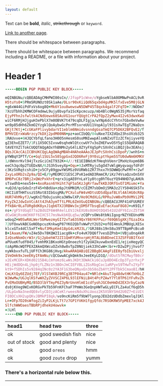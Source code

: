 ```yaml
---
layout: default
---
```


Text can be **bold**, _italic_, ~~strikethrough~~ or `keyword`.

[Link to another page](./another-page.html).

There should be whitespace between paragraphs.

There should be whitespace between paragraphs. We recommend including a README, or a file with information about your project.

# Header 1


```ruby
-----BEGIN PGP PUBLIC KEY BLOCK-----

mQINBGNu/cQBEADAgCMHPWI00sCn//JfopP1cWne/oYgbseNlbA0OMNwPnACL9vR
H5tuYs0+5PRm5RUNOzt0Sk1aAe/OLsr90xKiiQd65qxbd4guMK5lfxEve5M8jGLN
+g6xW44GiPdFxVs6og8Q+Mk6Y1ou8wewswN5DWP45T8qxk4galF2FqTD+73NODm7
7XcUTbhh2KMWCOFmdmwL9ujy8bvpfa1ScKpcmcuzp/mb4Blc0WgN535jMsrVzfaq
EjyPFhnJsfwltk4CNdUewx68SAuVG1ourYQUgtCrPA2fQpZ2yMwx4I2v63dwxKwU
wiCF6RMjHJjguH3ePblX7m0OBVK7t479cqDLFIgja/wYNp6dcCYhtn7Gbx0eVwAw
wn9p85dHh6ZkmO2YzgklQoAybwGcPnrMTsxreUU11VopA1yl931sXwTEgT2NaDzn
GKjt7Ktj+CcGKaFPlivybdarVI1eblm6NmidvsnndgGsaTmQ7CP5D6X2BFQvE2/f
BPHVIErxWaNrzcy7kDXj2pdM00NN+pz+aoCIbQQ/04uNxe7IXZdQo23hsUVzb325
1RAUvve+6HJQCYbfqLfano3H0O5nHesmS0soMNIwwpAlsmNZxUTIzZCfmjiyveYQ
gZ3EhxEZET7/1Fi1X5OC5Ivvw0sqheWlQtccwUY7v3oZHEFwvO5Y5glS5QARAQAB
tAVEYXZlTokCUQQTAQgAOxYhBNMn2yG4lL8ZYyFXg5pPcSXnhCsiBQJjbv3EAhsj
BQsJCAcCAiICBhUKCQgLAgQWAgMBAh4HAheAAAoJEJpPcSXnhCsiDpoP/3wnhS+n
pYWBqYIPTf/Ce+Gql1SUi5x58SgpGxdJQO6ReFj9Y0sLptYkpm5STU0dwNm6KMKV
1/dWnnrKvl94jTxzGciCmIT932K+4///tE1EIBNdzKfHeqhVUenrIMxHzXxpm6B6
eeCh3qc0p2TUEDxNX/6JS3h5veyXp+Oqu+9JxMTRyju5gOd7vWlgWyqvaqyfdFdY
c3KzSVRqtcshiD+jv5CFy89gpwYWSMSz0VURWb1ZR77hxx7h5DWWQcPwFMf+r2wf
ZxyLoORb2sZp9a/QI+E/9yMEOMJJ1ESCJPxK1edAD3RmmCR/iKz74VsaQzxOn5XV
BM6PxC8z7BRj2xQWzPxkhrE+qrx3igAE0YnLaY1y8tcg0hT6uzYQ94NHD7gLAHUk
sTswdhb+nex54++AxoRasn6YHiht7qF5a5KzJgRrfawTkKDJORfGvO71Miumc+Ya
+uQJd/qcGdoIrzF45+hBdUa+z6pJt6MN1M/cCEZM7sbDmOj5MA3z2lYS046Sk5Tx
0KCIi0THHTsszS5Rot83IbGsgMA/PCXuluFW4vHDtsUDSdQpaf8LVl4AlHG0cR8p
HUR74hMkyfJ/wgKnIfbOujusHca3W9wlXP/Ho9CMdXLG/RPRuJvW0xPb9VMVi2PE
PzyZk2JdwIoVCcAtt4JhA3ymTftLPRL6ZmVGuQINBGNu/cQBEACUJRF414FUUREV
PfkBAr0LaTURg8dK8yxJ1qb6TXJ3RBWv3xjDM5FTbsqEuEfacXuaF8G0J+vK9ILf
ns+/gF5YdGqO77a2BdUZF6W4R4elLEVJJkEXU8s0UHOtDQ4541U2dFY6IzcZ5TSH
dCwGWjRsmW3KKFf6IXC5l7msNwkbKQLq5w/zCQPrsOWs8tbNiIgogrNZYXEUnoMN
wdoqZ+W0SwRALWer5bMwezmyGI72vTa63S9QxY86YKFPuirf69Q6SgXKjTGzaIKa
72UfOxwVABCGoNObpcuzKnkwgP87YKO2QbTvWwPzY2U32+ofOI4mskJMBUgLXESx
klcxGTx4dCl5xFT+Nuf3MkpKm418pG4LkMJ3L/7GRJ88s19n58u39TTBpHPcBcu0
B+IAaam/FW/vZ4e5Dv78KQW2Iiacg0k+cFo4vK7DQ6f7vesDZPnb+0VBjuOnq4kR
IzQseNkmOcrW3r/Gj2pbehW72ZI1QmRYUMnxrpHjRTAL8bBDneCI3ZSFFUBIfXxV
aPUueKfudf045/fvmhMX1BKxoHGtpOnoezh1f2yUAIkuvwOxnEdI1/ejixHegyQC
0zApMAcWQTPEXZAkmQXWcuOZxh8w8vTpZ0NUjiek33hCwW+3br+rD2w2Pjjhvof7
nyWkbvxfuTLjUFfCh3KG86jHvg/AkwARAQABiQI2BBgBCAAgFiEE0yfbIbiUvxlj
IVeDmk9xJeeEKyIFAmNu/cQCGwwACgkQmk9xJeeEKyLD1Q//dOut5fRCMwyfB0cr
x2ExMCER+XDKd0215B4LCmYomz6LwWsJKDt3DWACki6CuJp8DO4EcDp3TyzrhxjP
HEijWdDQn4Ljhp0jfLZNz1n3BOnJmCIEFVBLiZGsRbgCoc1aRPyxS9THwTv2YpfY
kt9+fSDhIs5v9284qINc0z2YA3F1G3beQNyxEn3b58oZbAYt2PFTbk5CmaoBI/hH
CmLKtQy6EZUdj7EF/XlSlWXBJ9RCg3B7P04au47+NRld+AkuTJg48dwtHKfkHbLZ
WJWwMw/UGJqlKSfwWXZyZVVSCZ4P6L93lEFNiLB4t4PcPZAwY7Yl0TP61YFvRvZh
PvEMoOUBHyMQ/BSD3lbYTmyP6Z3yNrUnnHlmE1cdfyohJGC0eHmDd2EX3rbyCazN
ds0jKVeg9WIxKORGvPkTb59FnKFChaF7PmWo3GeQnpHWTwGLyECFLZa4uCf6qD5h
/ULpGxNa3nedQE6vlyCD3jzACeKlrweesNduXhLUooz2K5XSNYSHd2U0Z7+EiUIt
FI0DCsXH2upQKvJBMkPI8qk/vo9ncKiRm5f9bW7lyonpJEU2dzUDdbZmexlqJ1Kl
Ln+OFp7D20sWfogZiIyP2LKjLTt7z7GP1YVKH1fgyQfdc7RSOKRW5FpMEE7xck4J
SlfchWWOaesTBbRPjdhekU4owvk=
=3LHl
-----END PGP PUBLIC KEY BLOCK-----

```



| head1        | head two          | three |
|:-------------|:------------------|:------|
| ok           | good swedish fish | nice  |
| out of stock | good and plenty   | nice  |
| ok           | good `oreos`      | hmm   |
| ok           | good `zoute` drop | yumm  |

### There's a horizontal rule below this.

* * *